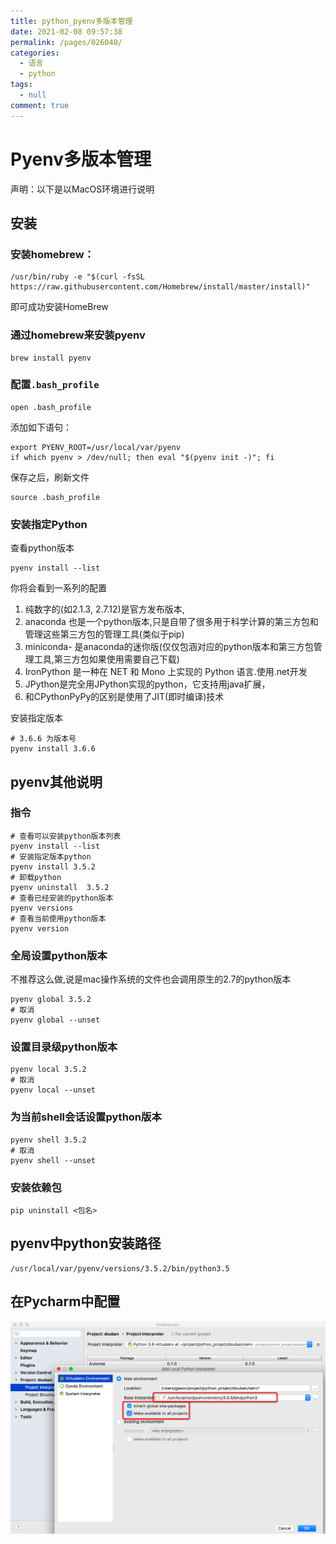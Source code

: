 ```yaml
---
title: python_pyenv多版本管理
date: 2021-02-08 09:57:38
permalink: /pages/026040/
categories: 
  - 语言
  - python
tags: 
  - null
comment: true
---
```

# Pyenv多版本管理

声明：以下是以MacOS环境进行说明

## 安装

### 安装homebrew：

```shell
/usr/bin/ruby -e "$(curl -fsSL https://raw.githubusercontent.com/Homebrew/install/master/install)"  
```

即可成功安装HomeBrew 

### 通过homebrew来安装pyenv

```shell
brew install pyenv 
```

### 配置`.bash_profile`

```shell
open .bash_profile
```

添加如下语句：

```
export PYENV_ROOT=/usr/local/var/pyenv
if which pyenv > /dev/null; then eval "$(pyenv init -)"; fi
```

保存之后，刷新文件

```
source .bash_profile
```

### 安装指定Python

查看python版本

```
pyenv install --list
```

你将会看到一系列的配置

1. 纯数字的(如2.1.3, 2.7.12)是官方发布版本,  
2. anaconda 也是一个python版本,只是自带了很多用于科学计算的第三方包和管理这些第三方包的管理工具(类似于pip)  
3. miniconda- 是anaconda的迷你版(仅仅包涵对应的python版本和第三方包管理工具,第三方包如果使用需要自己下载)  
4. IronPython 是一种在 NET 和 Mono 上实现的 Python 语言.使用.net开发  
5. JPython是完全用JPython实现的python，它支持用java扩展，  
6. 和CPythonPyPy的区别是使用了JIT(即时编译)技术  

安装指定版本

```
# 3.6.6 为版本号
pyenv install 3.6.6
```

## pyenv其他说明

### 指令

```
# 查看可以安装python版本列表
pyenv install --list
# 安装指定版本python
pyenv install 3.5.2
# 卸载python
pyenv uninstall  3.5.2
# 查看已经安装的python版本
pyenv versions
# 查看当前使用python版本
pyenv version
```

### 全局设置python版本

不推荐这么做,说是mac操作系统的文件也会调用原生的2.7的python版本  

```
pyenv global 3.5.2
# 取消
pyenv global --unset
```

### 设置目录级python版本

```
pyenv local 3.5.2
# 取消
pyenv local --unset
```

### 为当前shell会话设置python版本

```
pyenv shell 3.5.2
# 取消
pyenv shell --unset
```

### 安装依赖包

```
pip uninstall <包名>
```

## pyenv中python安装路径

```
/usr/local/var/pyenv/versions/3.5.2/bin/python3.5
```

## 在Pycharm中配置

![image-20180904224219805](assets/image-20180904224219805.png)